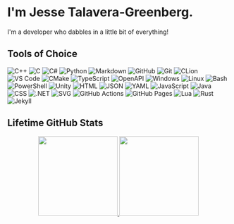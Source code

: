 # I'm Jesse Talavera-Greenberg.

I'm a developer who dabbles in a little bit of everything!

## Tools of Choice

![C++](https://img.shields.io/badge/-C++-purple?style=for-the-badge&logo=C%2B%2B&logoColor=00599C)
![C](https://img.shields.io/badge/-C-purple?style=for-the-badge&logo=C)
![C#](https://img.shields.io/badge/-C%23-purple?style=for-the-badge&logo=csharp&logoColor=239120)
![Python](https://img.shields.io/badge/-Python-purple?style=for-the-badge&logo=python)
![Markdown](https://img.shields.io/badge/-Markdown-purple?style=for-the-badge&logo=markdown)
![GitHub](https://img.shields.io/badge/-GitHub-purple?style=for-the-badge&logo=github)
![Git](https://img.shields.io/badge/-Git-purple?style=for-the-badge&logo=git)
![CLion](https://img.shields.io/badge/-CLion-purple?style=for-the-badge&logo=clion&logoColor=black)
![VS Code](https://img.shields.io/badge/-VS%20Code-purple?style=for-the-badge&logo=visual-studio-code&logoColor=007ACC)
![CMake](https://img.shields.io/badge/-CMake-purple?style=for-the-badge&logo=cmake&logoColor=064F8C)
![TypeScript](https://img.shields.io/badge/-TypeScript-purple?style=for-the-badge&logo=typescript&logoColor=007ACC)
![OpenAPI](https://img.shields.io/badge/-OpenAPI-purple?style=for-the-badge&logo=openapi-initiative&logoColor=6BA539)
![Windows](https://img.shields.io/badge/-Windows-purple?style=for-the-badge&logo=windows&logoColor=0078D6)
![Linux](https://img.shields.io/badge/-Linux-purple?style=for-the-badge&logo=linux&logoColor=FCC624)
![Bash](https://img.shields.io/badge/-Bash-purple?style=for-the-badge&logo=gnu-bash&logoColor=4eaa25)
![PowerShell](https://img.shields.io/badge/-PowerShell-purple?style=for-the-badge&logo=powershell&logoColor=5391FE)
![Unity](https://img.shields.io/badge/-Unity-purple?style=for-the-badge&logo=unity&logoColor=000000)
![HTML](https://img.shields.io/badge/-HTML-purple?style=for-the-badge&logo=html5&logoColor=E34F26)
![JSON](https://img.shields.io/badge/-JSON-purple?style=for-the-badge&logo=json&logoColor=000000)
![YAML](https://img.shields.io/badge/-YAML-purple?style=for-the-badge&logo=yaml&logoColor=cb171e)
![JavaScript](https://img.shields.io/badge/-JavaScript-purple?style=for-the-badge&logo=javascript&logoColor=F7DF1E)
![Java](https://img.shields.io/badge/-Java-purple?style=for-the-badge&logo=openjdk&logoColor=437291)
![CSS](https://img.shields.io/badge/-CSS-purple?style=for-the-badge&logo=css3&logoColor=1572B6)
![.NET](https://img.shields.io/badge/-.NET-purple?style=for-the-badge&logo=.net&logoColor=512BD4)
![SVG](https://img.shields.io/badge/-SVG-purple?style=for-the-badge&logo=svg&logoColor=FFB13B)
![GitHub Actions](https://img.shields.io/badge/-GitHub%20Actions-purple?style=for-the-badge&logo=github-actions&logoColor=2088FF)
![GitHub Pages](https://img.shields.io/badge/-GitHub%20Pages-purple?style=for-the-badge&logo=github&logoColor=2088FF)
![Lua](https://img.shields.io/badge/-Lua-purple?style=for-the-badge&logo=lua&logoColor=2C2D72)
![Rust](https://img.shields.io/badge/-Rust-purple?style=for-the-badge&logo=rust&logoColor=000000)
![Jekyll](https://img.shields.io/badge/-Jekyll-purple?style=for-the-badge&logo=jekyll&logoColor=CC0000)

## Lifetime GitHub Stats

<p align="center">
<a href="https://github.com/JesseTG">
  <img height="180em" src="https://github-readme-stats-eight-theta.vercel.app/api?username=JesseTG&show_icons=true&theme=transparent&include_all_commits=true&layout=compact&count_private=true"/>
  <img height="180em" src="https://github-readme-stats-eight-theta.vercel.app/api/top-langs/?username=JesseTG&layout=donut&langs_count=8&hide=jupyter%20notebook"/>
</a>
</p>

<!--
**JesseTG/JesseTG** is a ✨ _special_ ✨ repository because its `README.md` (this file) appears on your GitHub profile.

Here are some ideas to get you started:

- 🔭 I’m currently working on ...
- 🌱 I’m currently learning ...
- 👯 I’m looking to collaborate on ...
- 🤔 I’m looking for help with ...
- 💬 Ask me about ...
- 📫 How to reach me: ...
- 😄 Pronouns: ...
- ⚡ Fun fact: ...
-->
